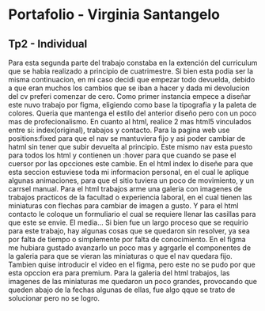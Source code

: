 # Portafolio - Virginia Santangelo 
## Tp2 - Individual

Para esta segunda parte del trabajo constaba en la extención del curriculum que se habia realizado a principio de cuatrimestre. Si bien esta podia ser la misma continuacion, en mi caso decidi que empezar todo devuelda, debido a que eran muchos los cambios que se iban a hacer y dada mi devolucion del cv preferi comenzar de cero.
Como primer instancia empece a diseñar este nuvo trabajo por figma, eligiendo como base la tipografia y la paleta de colores. Queria que mantenga el estilo del anterior diseño pero con un poco mas de profecionalismo.
En cuanto al html, realice 2 mas html5 vinculados entre si: index(original), trabajos y contacto. Para la pagina web use positions:fixed para que el nav se mantuviera fijo y asi poder cambiar de hatml sin tener que subir devuelta al principio. Este mismo nav esta puesto para todos los html y contienen un :hover para que cuando se pase el cuersor por las opcciones este cambie.
En el html index lo diseñe para que esta seccion estuviese toda mi informacion personal, en el cual le aplique algunas animaciones, para que el sitio tuviera un poco de movimiento, y un carrsel manual. Para el html trabajos arme una galeria con imagenes de trabajos practicos de la facultad o experiencia laboral, en el cual tienen las miniaturas con flechas para cambiar de imagen a gusto. Y para el html contacto le coloque un formuliario el cual se requiere llenar las casillas para que este se envie.
El media...
Si bien fue un largo proceso que se requirio para este trabajo, hay algunas cosas que se quedaron sin resolver, ya sea por falta de tiempo o simplemente por falta de conocimiento. En el figma me hubiara gustado avanzarlo un poco mas y agrgarle el componentes de la galeria para que se vieran las miniaturas o que el nav quedara fijo. Tambien quise introducir el video en el figma, pero este no se pudo por que esta opccion era para premium. Para la galeria del html trabajos, las imagenes de las miniaturas me quedaron un poco grandes, provocando que queden abajo de la fechas algunas de ellas, fue algo qque se trato de solucionar pero no se logro. 

